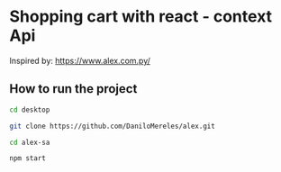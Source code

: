 # Shopping cart with react - context Api
Inspired by: https://www.alex.com.py/

## How to run the project
```bash
cd desktop
```

``` bash
git clone https://github.com/DaniloMereles/alex.git
```
```bash
cd alex-sa
```
```bash
npm start
```
